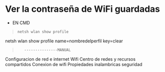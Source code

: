 #                Ver la contraseña de WiFi guardadas
*  EN CMD
>     netsh wlan show profile

netsh wlan show profile name=nombredelperfil key=clear

>        ---------------MANUAL
Configuracion de red  e internet 
Wifi
Centro de redes y recursos compartidos
Conexion de wifi
Propiedades inalambricas
seguridad